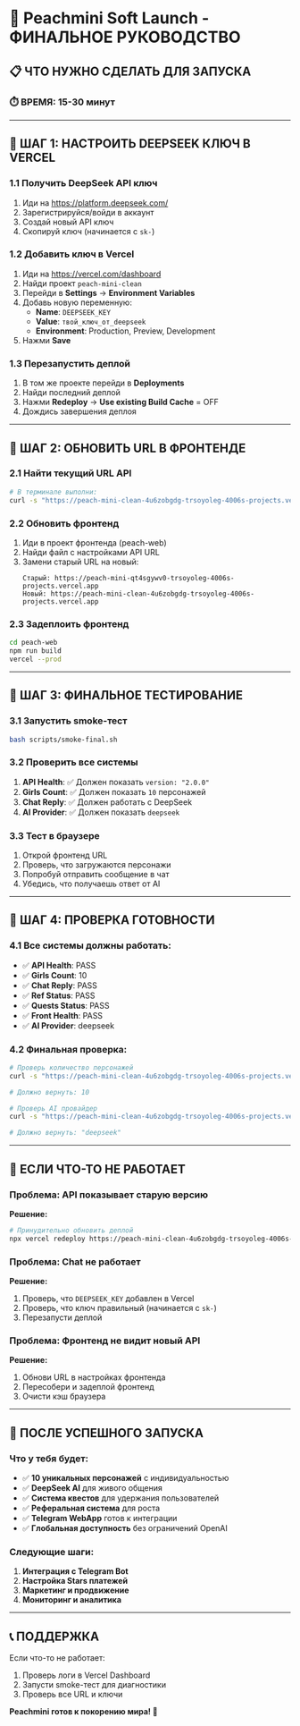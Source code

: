 # 🚀 Peachmini Soft Launch - ФИНАЛЬНОЕ РУКОВОДСТВО

## 📋 ЧТО НУЖНО СДЕЛАТЬ ДЛЯ ЗАПУСКА

### ⏱️ **ВРЕМЯ: 15-30 минут**

---

## 🔧 ШАГ 1: НАСТРОИТЬ DEEPSEEK КЛЮЧ В VERCEL

### 1.1 Получить DeepSeek API ключ
1. Иди на https://platform.deepseek.com/
2. Зарегистрируйся/войди в аккаунт
3. Создай новый API ключ
4. Скопируй ключ (начинается с `sk-`)

### 1.2 Добавить ключ в Vercel
1. Иди на https://vercel.com/dashboard
2. Найди проект `peach-mini-clean`
3. Перейди в **Settings** → **Environment Variables**
4. Добавь новую переменную:
   - **Name**: `DEEPSEEK_KEY`
   - **Value**: `твой_ключ_от_deepseek`
   - **Environment**: Production, Preview, Development
5. Нажми **Save**

### 1.3 Перезапустить деплой
1. В том же проекте перейди в **Deployments**
2. Найди последний деплой
3. Нажми **Redeploy** → **Use existing Build Cache** = OFF
4. Дождись завершения деплоя

---

## 🔗 ШАГ 2: ОБНОВИТЬ URL В ФРОНТЕНДЕ

### 2.1 Найти текущий URL API
```bash
# В терминале выполни:
curl -s "https://peach-mini-clean-4u6zobgdg-trsoyoleg-4006s-projects.vercel.app/api/health" | jq .
```

### 2.2 Обновить фронтенд
1. Иди в проект фронтенда (peach-web)
2. Найди файл с настройками API URL
3. Замени старый URL на новый:
   ```
   Старый: https://peach-mini-qt4sgywv0-trsoyoleg-4006s-projects.vercel.app
   Новый: https://peach-mini-clean-4u6zobgdg-trsoyoleg-4006s-projects.vercel.app
   ```

### 2.3 Задеплоить фронтенд
```bash
cd peach-web
npm run build
vercel --prod
```

---

## 🧪 ШАГ 3: ФИНАЛЬНОЕ ТЕСТИРОВАНИЕ

### 3.1 Запустить smoke-тест
```bash
bash scripts/smoke-final.sh
```

### 3.2 Проверить все системы
1. **API Health**: ✅ Должен показать `version: "2.0.0"`
2. **Girls Count**: ✅ Должен показать `10` персонажей
3. **Chat Reply**: ✅ Должен работать с DeepSeek
4. **AI Provider**: ✅ Должен показать `deepseek`

### 3.3 Тест в браузере
1. Открой фронтенд URL
2. Проверь, что загружаются персонажи
3. Попробуй отправить сообщение в чат
4. Убедись, что получаешь ответ от AI

---

## 🎯 ШАГ 4: ПРОВЕРКА ГОТОВНОСТИ

### 4.1 Все системы должны работать:
- ✅ **API Health**: PASS
- ✅ **Girls Count**: 10
- ✅ **Chat Reply**: PASS
- ✅ **Ref Status**: PASS
- ✅ **Quests Status**: PASS
- ✅ **Front Health**: PASS
- ✅ **AI Provider**: deepseek

### 4.2 Финальная проверка:
```bash
# Проверь количество персонажей
curl -s "https://peach-mini-clean-4u6zobgdg-trsoyoleg-4006s-projects.vercel.app/api/girls" | jq '.data.girls | length'

# Должно вернуть: 10

# Проверь AI провайдер
curl -s "https://peach-mini-clean-4u6zobgdg-trsoyoleg-4006s-projects.vercel.app/api/health" | jq '.data.aiProvider'

# Должно вернуть: "deepseek"
```

---

## 🚨 ЕСЛИ ЧТО-ТО НЕ РАБОТАЕТ

### Проблема: API показывает старую версию
**Решение:**
```bash
# Принудительно обновить деплой
npx vercel redeploy https://peach-mini-clean-4u6zobgdg-trsoyoleg-4006s-projects.vercel.app
```

### Проблема: Chat не работает
**Решение:**
1. Проверь, что `DEEPSEEK_KEY` добавлен в Vercel
2. Проверь, что ключ правильный (начинается с `sk-`)
3. Перезапусти деплой

### Проблема: Фронтенд не видит новый API
**Решение:**
1. Обнови URL в настройках фронтенда
2. Пересобери и задеплой фронтенд
3. Очисти кэш браузера

---

## 🎉 ПОСЛЕ УСПЕШНОГО ЗАПУСКА

### Что у тебя будет:
- ✅ **10 уникальных персонажей** с индивидуальностью
- ✅ **DeepSeek AI** для живого общения
- ✅ **Система квестов** для удержания пользователей
- ✅ **Реферальная система** для роста
- ✅ **Telegram WebApp** готов к интеграции
- ✅ **Глобальная доступность** без ограничений OpenAI

### Следующие шаги:
1. **Интеграция с Telegram Bot**
2. **Настройка Stars платежей**
3. **Маркетинг и продвижение**
4. **Мониторинг и аналитика**

---

## 📞 ПОДДЕРЖКА

Если что-то не работает:
1. Проверь логи в Vercel Dashboard
2. Запусти smoke-тест для диагностики
3. Проверь все URL и ключи

**Peachmini готов к покорению мира! 🚀**
